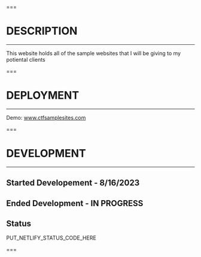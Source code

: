 ===

# DESCRIPTION

---

This website holds all of the sample websites that I will be giving to my potiental clients

===

# DEPLOYMENT

---

Demo: www.ctfsamplesites.com

===

# DEVELOPMENT

---

## Started Developement - 8/16/2023

## Ended Development - IN PROGRESS

## Status

PUT_NETLIFY_STATUS_CODE_HERE

===
